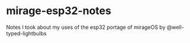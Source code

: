 # mirage-esp32-notes
Notes I took about my uses of the esp32 portage of mirageOS by @well-typed-lightbulbs
